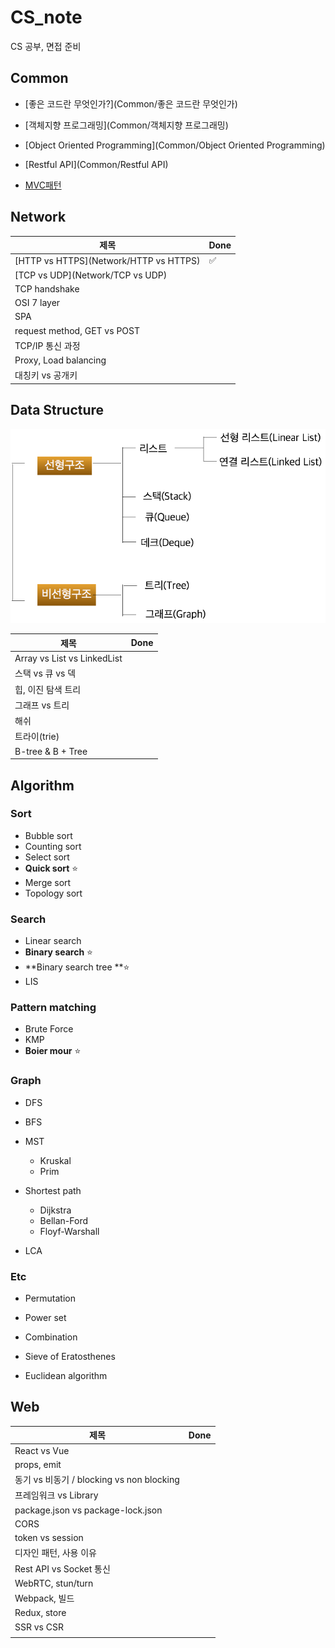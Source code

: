 # CS_note
CS 공부, 면접 준비



## Common

- [좋은 코드란 무엇인가?](Common/좋은 코드란 무엇인가)
- [객체지향 프로그래밍](Common/객체지향 프로그래밍)

- [Object Oriented Programming](Common/Object Oriented Programming)

- [Restful API](Common/Restful API)

- [MVC패턴](Common/MVC패턴)



## Network

| 제목                                   | Done |
| -------------------------------------- | ---- |
| [HTTP vs HTTPS](Network/HTTP vs HTTPS) | ✅    |
| [TCP vs UDP](Network/TCP vs UDP)       |      |
| TCP handshake                          |      |
| OSI 7 layer                            |      |
| SPA                                    |      |
| request method, GET vs POST            |      |
| TCP/IP 통신 과정                       |      |
| Proxy, Load balancing                  |      |
| 대칭키 vs 공개키                       |      |





## Data Structure

![img](README.assets/image1.png)

| 제목                        | Done |
| --------------------------- | ---- |
| Array vs List vs LinkedList |      |
| 스택 vs 큐 vs 덱            |      |
| 힙, 이진 탐색 트리          |      |
| 그래프 vs 트리              |      |
| 해쉬                        |      |
| 트라이(trie)                |      |
| B-tree & B + Tree           |      |





## Algorithm

### Sort

- Bubble sort
- Counting sort
- Select sort
- **Quick sort** ⭐
- Merge sort
- Topology sort



### Search

- Linear search
- **Binary search** ⭐
- **Binary search tree **⭐
- LIS



### Pattern matching

- Brute Force
- KMP
- **Boier mour** ⭐



### Graph

- DFS
- BFS
- MST
  - Kruskal
  - Prim
- Shortest path
  - Dijkstra
  - Bellan-Ford
  - Floyf-Warshall

- LCA



### Etc

- Permutation
- Power set
- Combination

- Sieve of Eratosthenes
- Euclidean algorithm







## Web

| 제목                                      | Done |
| ----------------------------------------- | ---- |
| React vs Vue                              |      |
| props, emit                               |      |
| 동기 vs 비동기 / blocking vs non blocking |      |
| 프레임워크 vs Library                     |      |
| package.json vs package-lock.json         |      |
| CORS                                      |      |
| token vs session                          |      |
| 디자인 패턴, 사용 이유                    |      |
| Rest API vs Socket 통신                   |      |
| WebRTC, stun/turn                         |      |
| Webpack, 빌드                             |      |
| Redux, store                              |      |
| SSR vs CSR                                |      |
|                                           |      |



